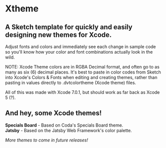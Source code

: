 # Xtheme

A Sketch template for quickly and easily designing new themes for Xcode.
--------------------------------------------------------------------------

Adjust fonts and colors and immediately see each change in sample code so you'll know how your color and font combinations actually look in the wild.
  
NOTE: Xcode Theme colors are in RGBA Decimal format, and often go to as many as six (6) decimal places. It's best to paste in color codes from Sketch into Xcode's Colors & Fonts when editing and creating themes, rather than pasting in values directly to .dvtcolortheme (Xcode theme) files.   
  
All of this was made with Xcode 7.0.1, but should work as far back as Xcode 5 (?).
  
  
And hey, some Xcode themes!
---------------------------

**Specials Board** - Based on Coda's Specials Board theme.  
**Jatsby** - Based on the Jatsby Web Framework's color palette.  
  
*More themes to come in future releases!*
